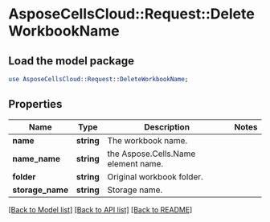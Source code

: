 # AsposeCellsCloud::Request::DeleteWorkbookName 

## Load the model package
```perl
use AsposeCellsCloud::Request::DeleteWorkbookName;
```

## Properties
Name | Type | Description | Notes
------------ | ------------- | ------------- | -------------
**name** | **string** | The workbook name. |
**name_name** | **string** | the Aspose.Cells.Name element name. |
**folder** | **string** | Original workbook folder. |
**storage_name** | **string** | Storage name. |  

[[Back to Model list]](../README.md#documentation-for-requests) [[Back to API list]](../README.md#documentation-for-api-endpoints) [[Back to README]](../README.md)

